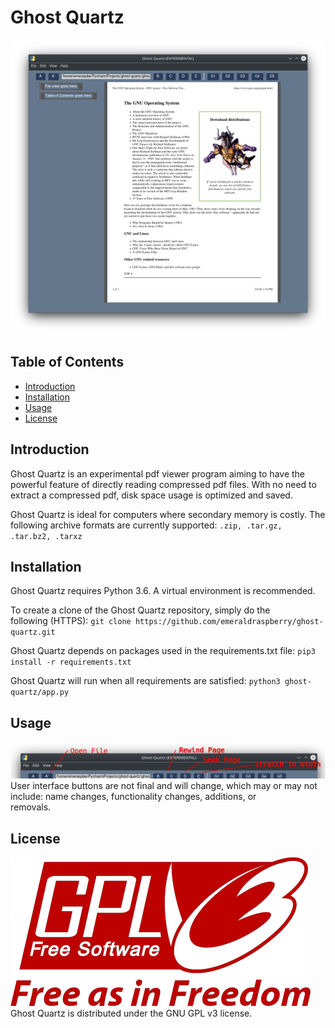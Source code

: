 # Ghost Quartz
![](doc/cover.png)
## Table of Contents
- [Introduction](#Introduction)
- [Installation](#Installaton)
- [Usage](#Usage)
- [License](#License)
## Introduction
Ghost Quartz is an experimental pdf viewer program aiming to have the
powerful feature of directly reading compressed pdf files. With no need
to extract a compressed pdf, disk space usage is optimized and saved.

Ghost Quartz is ideal for computers where secondary memory is costly.
The following archive formats are currently supported:
`.zip, .tar.gz, .tar.bz2, .tarxz`
## Installation
Ghost Quartz requires Python 3.6. A virtual environment is recommended.

To create a clone of the Ghost Quartz repository, simply do the  
following (HTTPS):
`git clone https://github.com/emeraldraspberry/ghost-quartz.git`

Ghost Quartz depends on packages used in the requirements.txt file:
`pip3 install -r requirements.txt`

Ghost Quartz will run when all requirements are satisfied:
`python3 ghost-quartz/app.py`

## Usage
![](doc/diagram.png)
User interface buttons are not final and will change, which may or may
not include: name changes, functionality changes, additions, or  
removals.
## License
![](doc/license.png)
Ghost Quartz is distributed under the GNU GPL v3 license.
